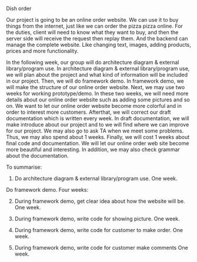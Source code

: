 Dish order

Our project is going to be an online order website. We can use it to buy things from the internet, just like we can order the pizza pizza online. For the duties, client will need to know what they want to buy, and then the server side will receive the request then replay them. And the backend can manage the complete website. Like changing text, images, adding products, prices and more functionality.

In the following week, our group will do architecture diagram & external library/program use. In architecture diagram & external library/program use, we will plan about the project and what kind of information will be included in our project. Then, we will do framework demo. In framework demo, we will make the structure of our online order website. Next, we may use two weeks for working prototype/demo. In these two weeks, we will need more details about our online order website such as adding some pictures and so on. We want to let our online order website become more colorful and in order to interest more customers. Afterthat, we will correct our draft documentation which is written every week. In draft documentation, we will make introduce about our project and to we will find where we can improve for our project. We may also go to ask TA when we meet some problems. Thus, we may also spend about 1 weeks. Finally, we will cost 1 weeks about final code and documentation. We will let our online order web site become more beautiful and interesting. In addition, we may also check grammar about the documentation.

To summarise:
1. Do architecture diagram & external library/program use.
   One week. 

Do framework demo. 
Four weeks:

2. During framework demo, get clear idea about how the website will be.
   One week.

3. During framework demo, write code for showing picture.
   One week.

4. During framework demo, write code for customer to make order.
   One week.

5. During framework demo, write code for customer make comments
   One week.   

Work on prototype/demo.
Two weeks:

6. During the prototype/demo, find and add pictures.
   First week of the two weeks.

7. During the prototype/demo, find decoration for background and            do other things to make the website more beautiful.
   Second week of the two weeks.

8. Correct our draft documentation. 
   One weeks.

9. Final code and documentation
   One weeks



elysion
